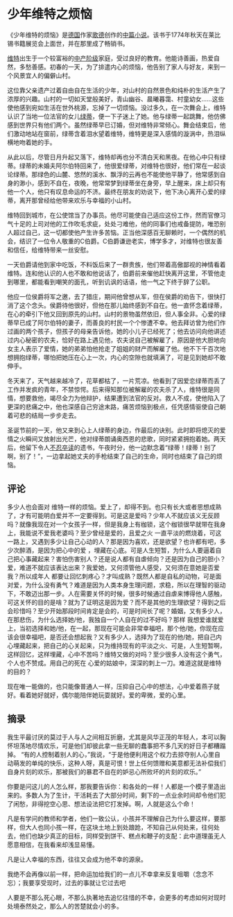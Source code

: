 # 少年维特之烦恼

《少年维特的烦恼》是[德国](https://baike.baidu.com/item/德国/147953?fromModule=lemma_inlink)作家[歌德](https://baike.baidu.com/item/歌德/63083?fromModule=lemma_inlink)创作的[中篇小说](https://baike.baidu.com/item/中篇小说/6573555?fromModule=lemma_inlink)。该书于1774年秋天在莱比锡书籍展览会上面世，并在那里成了畅销书。



[维特](https://baike.baidu.com/item/维特/0?fromModule=lemma_inlink)出生于一个较富裕的[中产阶级](https://baike.baidu.com/item/中产阶级/61166?fromModule=lemma_inlink)家庭，受过良好的教育。他能诗善画，热爱自然，多愁善感。初春的一天，为了排遣内心的烦恼，他告别了家人与好友，来到一个风景宜人的偏僻山村。

这位靠父亲遗产过着自由自在生活的少年，对山村的自然景色和纯朴的生活产生了浓厚的兴趣。山村的一切如天堂般美好，青山幽谷、晨曦暮霭、村童幼女……这些使他感到宛如生活在世外桃源，忘掉了一切烦恼。没过多久，在一次舞会上，维特认识了当地一位法官的女儿[绿蒂](https://baike.baidu.com/item/绿蒂/13973498?fromModule=lemma_inlink)，便一下子迷上了她。他与绿蒂一起跳舞，他仿佛感到世界只有他们两个。虽然绿蒂早已订婚，但对维特非常倾心。舞会结束后，他们激动地站在窗前，绿蒂含着泪水望着维特，维特更是深入感情的漩涡中，热泪纵横地吻着她的手。

从此以后，尽管日月升起又落下，维特却再也分不清白天和黑夜。在他心中只有绿蒂。绿蒂的未婚夫阿尔伯特回来了，他很爱绿蒂，对维特也很好，他们常在一起谈论绿蒂。那绿色的山麓、悠然的溪水、飘浮的云再也不能使他平静了，他常感到自身的渺小，感到不自在，夜晚，他常常梦到绿蒂坐在身旁，早上醒来，床上却只有他一个人，他只有叹息命运的不济。最终在朋友的劝说下，他下决心离开心爱的绿蒂，离开那曾经给他带来欢乐与幸福的小山村。

维特回到城市，在公使馆当了办事员。他尽可能使自己适应这份工作，然而官僚习气十足的上司对他的工作吹毛求疵，处处刁难他，他的同事们也戒备提防，唯恐别人超过自己，这一切都使他产生许多苦恼。正当他深感百无聊赖时，一个偶然的机会，结识了一位令人敬重的C伯爵。C伯爵谦逊老实，博学多才，对维特也很友善和信任，给维特带来一丝安慰。

一天伯爵请他到家中吃饭，不料饭后来了一群贵族，他们带着高傲鄙视的神情看着维特。连和他认识的人也不敢和他说话了，伯爵前来催他赶快离开这里，不管他走到哪里，都能看到嘲笑的面孔，听到讥讽的话语，他一气之下终于辞了公职。

他应一位侯爵将军之邀，去了猎庄，期间他曾想从军，但在侯爵的劝告下，很快打消了这个念头。侯爵待他很好，但他在那儿始终感到不自在。他一直怀念着绿蒂，在心的牵引下他又回到原先的山村。山村的景物虽然依旧，但人事全非。心爱的绿蒂早已成了阿尔伯特的妻子，而善良的村民一个个惨遭不幸。他去拜访曾为他们作过画的两个孩子，但孩子的母亲告诉他，她的小儿子已经死了；他去访问向他讲述过内心秘密的农夫，恰好在路上遇见他，农夫说自己被解雇了，原因是他大胆地向女主人表示了爱情，她的弟弟怕他抢走了姐姐的财产而解雇了他。他不下千百次地想拥抱绿蒂，哪怕把她压在心上一次，内心的空隙也就填满了，可是见到她却不敢伸手。

冬天来了，天气越来越冷了，花草都枯了，一片荒凉。他看到了因爱恋绿蒂而丢了工作并发疯的青年，不禁惊愕。后来得知那位被解雇的农夫杀了人，维特很是同情，想要救他，竭尽全力为他辩护，结果遭到法官的反对。救人不成，使他陷入了更深的悲痛之中，他也深感自己穷途末路，痛苦烦恼到极点，任凭感情驱使自己朝着可悲的结局一步步走去。

圣诞节前的一天，他又来到心上人绿蒂的身边，作最后的诀别。此时即将熄灭的爱情之火瞬间又放射出光芒，他对绿蒂朗诵奥西恩的悲歌，同时紧紧拥抱着她。两天后，他留下令人[不忍卒读](https://baike.baidu.com/item/不忍卒读/0?fromModule=lemma_inlink)的遗书，午夜时分，他一边默念着“绿蒂！绿蒂！别了啊，别了！”，一边拿起她丈夫的手枪结束了自己的生命，同时也结束了自己的烦恼。

## 评论

多少人也会面对 维特一样的烦恼。爱上了，却得不到。也只有长大或者思想成熟了，才有可能明白爱并不一定要得到。可是这是爱吗？少年人不就应该义无反顾吗？就像我现在对一个女孩子一样，但是我身上有枷锁，这个枷锁很早就带在我身上，我能说不爱我老婆吗？至少曾经是爱的，且爱之火 一直平淡的燃烧着，可这一路上，又遇到多少让自己心动的人？那是因为喜欢，还是欲望？也许都有吧，多少次醉酒，是因为把心中的爱 ，埋藏在心底。可是人生短暂，为什么人要逼着自己把心事藏起来？害怕伤害别人？还是说人都有自虐倾向？还是因为自己的胆小？爱，难道不就应该表达出来？我爱她，又何须管他人感受，又何须在意她是否爱我？所以成年人 都要让回忆刺疼心？才叫成熟？既然人都是自私的动物，可是面对爱，为什么没有勇气？难道是因为人类本身生理问题，求稳，所以在理智的驱动下，不敢迈出那一步。人在需要关怀的时候，很多时候通过自虐来博得他人感触，可这关怀的目的是啥？就为了证明这是因为爱？而不是其他的生理欲望？得到之后会珍惜吗？至少开始那段时间肯定是会的，可是时间长了呢？婚姻，又有多少人，在那悲伤，为什么选择她/他，我独自一个人自在的过不好吗？那样 我想爱谁就爱上，当初选择和她/他，在一起，那现在可能会非常幸福吧，那个他/她，你现在应该会很幸福吧，是否还会想起我？又有多少人，选择为了现在的他/她，把自己内心埋藏起来，把自己的心关起来，只为维持现有的平淡之火、可是，人生短暂啊，这样回忆，这样埋藏，心中不苦吗？维特又做的对吗？至少很多人没有这个勇气，个人也不赞成。用自己的死在 心爱的姑娘中，深深的刺上一刀。难道这就是维特的目的？

现在唯一能做的，也只能像普通人一样，压抑自己心中的想法，心中爱着燕子就好。看着她好就好，偶尔能陪伴她玩耍就好。爱的卑微，爱的心里。

## 摘录

我生平最讨厌的莫过于人与人之间相互折磨，尤其是风华正茂的年轻人，本可以胸怀坦荡地尽情欢乐，可是他们却彼此拿一些无聊的蠢事把不多几天的好日子都糟蹋掉。 “有的人控制着别人的心，”我说，“于是他便利用这个权力去掠夺别人心里自动萌发的单纯的快乐，这种人呀，真是可恨！世上任何馈赠和美意都无法补偿我们自身片刻的欢乐，那被我们的暴君不自在的妒忌心所败坏的片刻的欢乐。”

你要是问这儿的人怎么样，那我要告诉你：和各处的一样！人都是一个模子里造出来的。多数人为了生计，干活耗去了大部分时间，剩下的一点业余时间却令他们犯了闲愁，非得挖空心思、想法设法把它打发掉。啊，人就是这么个命！

凡是有学问的教师和学者，他们一致公认，小孩并不理解自己为什么要这样，要那样，但大人也同小孩一样，在这块土地上到处踉跄，不知自己从何处来，往何处去，他们也缺少真正的目标，同样受到饼干、糕点和鞭子的支配：此中道理虽无人愿意相信，在我看来却浅显易懂。

凡是让人幸福的东西，往往又会成为他不幸的源泉。

我绝不会再像以前一样，把命运加给我们的一点儿不幸拿来反复咀嚼（念念不忘）；我要享受现时，过去的事就让它过去吧

人要是不那么死心眼，不那么执著地去追忆往惜的不幸，会更多的考虑如何对现时处境泰然处之，那么人的苦楚就会小的多。